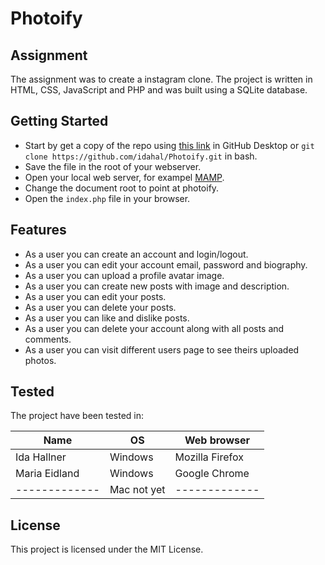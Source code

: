 # Photoify

## Assignment
The assignment was to create a instagram clone. The project is written in HTML, CSS, JavaScript and PHP and was built using a SQLite database.

## Getting Started

* Start by get a copy of the repo using [this link](https://github.com/idahal/Photoify) in GitHub Desktop or `git clone https://github.com/idahal/Photoify.git` in bash.
* Save the file in the root of your webserver.
* Open your local web server, for exampel [MAMP](https://www.mamp.info/en/).
* Change the document root to point at photoify.
* Open the `index.php` file in your browser.

## Features
* As a user you can create an account and login/logout.
* As a user you can edit your account email, password and biography.
* As a user you can upload a profile avatar image.
* As a user you can create new posts with image and description.
* As a user you can edit your posts.
* As a user you can delete your posts.
* As a user you can like and dislike posts.
* As a user you can delete your account along with all posts and comments.
* As a user you can visit different users page to see theirs uploaded photos.


## Tested
The project have been tested in:

|Name         | OS          | Web browser     |
|-------------| ----------- |-----------------|
|Ida Hallner  |  Windows    | Mozilla Firefox |
|Maria Eidland|  Windows    | Google Chrome   |
|-------------|  Mac not yet|-------------    |


## License
This project is licensed under the MIT License.
